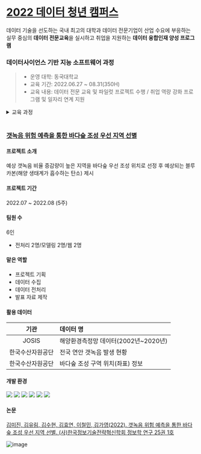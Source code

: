 # [2022 데이터 청년 캠퍼스](https://dataonair.or.kr/bigjob/)
데이터 기술을 선도하는 국내 최고의 대학과 데이터 전문기업이 산업 수요에 부응하는 실무 중심의 **데이터 전문교육**을 실시하고 취업을 지원하는 **데이터 융합인재 양성 프로그램**

### 데이터사이언스 기반 지능 소프트웨어 과정
> - 운영 대학: 동국대학교 
> - 교육 기간: 2022.06.27 ~ 08.31(350H)
> - 교육 내용: 데이터 전문 교육 및 파일럿 프로젝트 수행 / 취업 역량 강화 프로그램 및 일자리 연계 지원

<details>
  <summary>교육 과정</summary>
  <div markdown="1">
   <img src="https://github.com/dduniverse/datacampus/assets/101264299/a35dd34b-c832-4b68-a9b8-a54623259d52" width=70%>
  </div>
</details>

<br>

### [갯녹음 위험 예측을 통한 바다숲 조성 우선 지역 선별](https://github.com/dduniverse/datacampus/tree/main/project)
#### 프로젝트 소개
예상 갯녹음 비율 증감량이 높은 지역을 바다숲 우선 조성 위치로 선정 후 예상되는 블루카본(해양 생태계가 흡수하는 탄소) 제시


#### 프로젝트 기간
2022.07 ~ 2022.08 (5주)


#### 팀원 수
6인
- 전처리 2명/모델링 2명/웹 2명


#### 맡은 역할
- 프로젝트 기획
- 데이터 수집
- 데이터 전처리
- 발표 자료 제작

 
#### 활용 데이터
|기관|데이터 명|
|:---:|:---|
|JOSIS|해양환경측정망 데이터(2002년~2020년)|
|한국수산자원공단|전국 연안 갯녹음 발생 현황|
|한국수산자원공단|바다숲 조성 구역 위치(좌표) 정보|


#### 개발 환경
<img src="https://img.shields.io/badge/python-3776AB?style=for-the-badge&logo=python&logoColor=white"> <img src="https://img.shields.io/badge/pandas-%23150458.svg?style=for-the-badge&logo=pandas&logoColor=white"> <img src="https://img.shields.io/badge/numpy-%23013243.svg?style=for-the-badge&logo=numpy&logoColor=white"> <img src="https://img.shields.io/badge/scikit--learn-%23F7931E.svg?style=for-the-badge&logo=scikit-learn&logoColor=white"> <img src="https://img.shields.io/badge/google drive-3776AB?style=for-the-badge&logo=googledrive&logoColor=white"> <img src="https://img.shields.io/badge/notion-A0A0A0?style=for-the-badge&logo=Notion&logoColor=white">

#### 논문
[김미진, 김유림, 김수현, 김효연, 이철민, 김가영(2022). 갯녹음 위험 예측을 통한 바다숲 조성 우선 지역 선별. (사)한국정보기술전략혁신학회 정보학 연구 25권 1호](https://www.kiiti.org/default/03/05.php?com_board_basic=read_form&com_board_idx=1&&com_board_search_code=&com_board_search_value1=&com_board_search_value2=&com_board_page=&&com_board_id=12&&com_board_id=12)

![image](https://github.com/dduniverse/datacampus/assets/101264299/a512b1fe-0fe2-43db-a100-4cc5840948f1)
